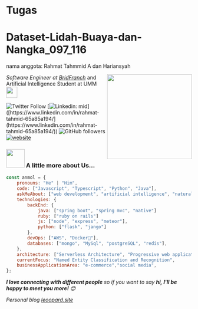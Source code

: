 
# Tugas
# Dataset-Lidah-Buaya-dan-Nangka_097_116
nama anggota: Rahmat Tahmmid A dan Hariansyah<br>

<img align='right' src="https://media.giphy.com/media/M9gbBd9nbDrOTu1Mqx/giphy.gif" width="230">
<p><em>Software Engineer at <a href="https://bridfranch.web.app">BridFranch</a>
</em> and Artificial Intelligence Student at UMM <img src="https://media.giphy.com/media/WUlplcMpOCEmTGBtBW/giphy.gif" width="30"> </p>

![Twitter Follow](https://img.shields.io/twitter/follow/fjr_notes?label=Follow)
[![Linkedin: mid](https://img.shields.io/badge/-Rahmad%20Rahmid-blue?style=flat-square&logo=Linkedin&logoColor=white&link=[[https://www.linkedin.com/in/rahmat-tahmid-65a85a194/](https://www.linkedin.com/in/rahmat-tahmid-65a85a194/)](https://www.linkedin.com/in/rahmat-tahmid-65a85a194/))]([https://www.linkedin.com/in/rahmat-tahmid-65a85a194/](https://www.linkedin.com/in/rahmat-tahmid-65a85a194/))
![GitHub followers](https://img.shields.io/github/followers/secondl1f3?label=Follow&style=social)
[![website](https://img.shields.io/badge/Website-46a2f1.svg?&style=flat-square&logo=Google-Chrome&logoColor=white&link=http://leoopard.site/)](http://leoopard.site/)

### <img src="https://media.giphy.com/media/VgCDAzcKvsR6OM0uWg/giphy.gif" width="50"> A little more about Us...  

```javascript
const anmol = {
    pronouns: "He" | "Him",
    code: ["Javascript", "Typescript", "Python", "Java"],
    askMeAbout: ["web development", "artificial intelligence", "natural language processing", "scholarships abroad"],
    technologies: {
        backEnd: {
            java: ["spring boot", "spring mvc", "native"]
            ruby: ["ruby on rails"]
            js: ["node", "express", "meteor"],
            python: ["flask", "jango"]
        },
        devOps: ["AWS", "Docker🐳"],
        databases: ["mongo", "MySql", "postgreSQL", "redis"],
    },
    architecture: ["Serverless Architecture", "Progressive web applications", "Single page applications"],
    currentFocus: "Named Entity Classification and Recognition",
    businessApplicationArea: "e-commerce","social media",
};
```

<em><b>I love connecting with different people</b> so if you want to say <b>hi, I'll be happy to meet you more!</b> 😊</em>

<p><em>Personal blog <a href="http://leoopard.site">leoopard.site</a>
